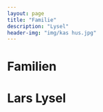 ```yaml
---
layout: page
title: "Familie"
description: "Lysel"
header-img: "img/kas hus.jpg"
---
```

# Familien

# Lars Lysel

